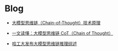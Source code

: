 


# Blog

- [大模型思维链（Chain-of-Thought）技术原理](https://www.zhihu.com/tardis/zm/art/629087587?source_id=1005)

- [一文读懂：大模型思维链 CoT（Chain of Thought）](https://zhuanlan.zhihu.com/p/670907685)

- [哈工大发布大模型思维链推理综述](https://zhuanlan.zhihu.com/p/664263382)